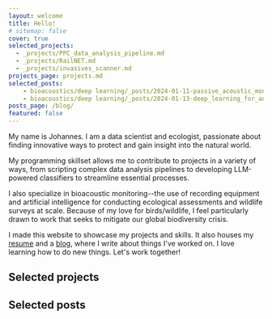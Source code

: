 ```yaml
---
layout: welcome
title: Hello!
# sitemap: false
cover: true
selected_projects:
  - _projects/PPC_data_analysis_pipeline.md
  - _projects/RailNET.md
  - _projects/invasives_scanner.md
projects_page: projects.md
selected_posts:
    - bioacoustics/deep learning/_posts/2024-01-11-passive_acoustic_monitoring.md
    - bioacoustics/deep learning/_posts/2024-01-13-deep_learning_for_audio_classification_of_wildlife_vocalizations.md
posts_page: /blog/
featured: false
---
```


My name is Johannes. I am a data scientist and ecologist, passionate about finding 
innovative ways to protect and gain insight into the natural world. 

My programming skillset allows me to contribute to projects in a variety of ways, 
from scripting complex data analysis pipelines to developing LLM-powered classifiers 
to streamline essential processes. 

I also specialize in bioacoustic monitoring--the use of recording equipment and
artificial intelligence for conducting ecological assessments and wildlife surveys 
at scale. Because of my love for birds/wildlife, I feel particularly drawn to
work that seeks to mitigate our global biodiversity crisis.

I made this website to showcase my projects and skills. It also houses 
my [resume](resume.md) and a [blog](/blog/), where I write about things I've 
worked on. I love learning how to do new things. Let's work together!

## Selected projects
<!--projects-->

## Selected posts
<!--posts-->

